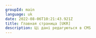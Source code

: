 ```yaml
---
groupId: main
language: uk
date: 2022-08-06T10:21:43.921Z
title: Главная страница [UKR]
description: Ці дані редагуються в СMS
---
```

